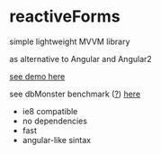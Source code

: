 # reactiveForms
simple lightweight MVVM library

as alternative to Angular and Angular2

[see demo here](https://kozlov-victor.github.io/reactiveForms/build/index.html)

see dbMonster benchmark ([?](http://mathieuancelin.github.io/js-repaint-perfs/)) [here]()

* ie8 compatible
* no dependencies
* fast
* angular-like sintax
